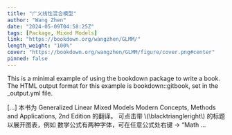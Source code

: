 ```yaml
---
title: "广义线性混合模型"
author: "Wang Zhen"
date: "2024-05-09T04:58:25Z"
tags: [Package, Mixed Models]
link: "https://bookdown.org/wangzhen/GLMM/"
length_weight: "100%"
cover: "https://bookdown.org/wangzhen/GLMM/figure/cover.png#center"
pinned: false
---
```


<p>This is a minimal example of using the bookdown package to write a book.
The HTML output format for this example is bookdown::gitbook,
set in the _output.yml file.</p> [...] 本书为 Generalized Linear Mixed Models Modern Concepts, Methods and Applications, 2nd Edition 的翻译。 可点击带 \(\blacktriangleright\) 的标题以展开图表，例如 数学公式有两种字体，可在任意公式处右键 → “Math  ...
